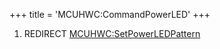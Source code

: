+++
title = 'MCUHWC:CommandPowerLED'
+++

1.  REDIRECT
    [MCUHWC:SetPowerLEDPattern](MCUHWC:SetPowerLEDPattern "wikilink")

